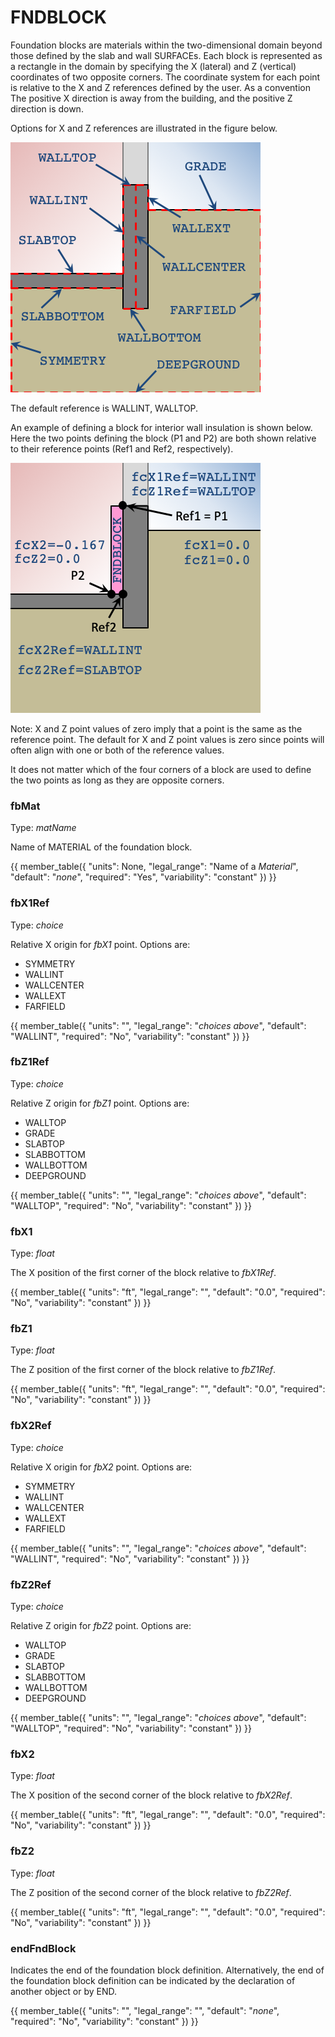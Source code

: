 # FNDBLOCK

Foundation blocks are materials within the two-dimensional domain beyond those defined by the slab and wall SURFACEs. Each block is represented as a rectangle in the domain by specifying the X (lateral) and Z (vertical) coordinates of two opposite corners. The coordinate system for each point is relative to the X and Z references defined by the user. As a convention The positive X direction is away from the building, and the positive Z direction is down.

Options for X and Z references are illustrated in the figure below.

![Foundation block references](../assets/images/fd_refs.png)

The default reference is WALLINT, WALLTOP.

An example of defining a block for interior wall insulation is shown below. Here the two points defining the block (P1 and P2) are both shown relative to their reference points (Ref1 and Ref2, respectively).

![Foundation block example](../assets/images/fd_block.png)

Note: X and Z point values of zero imply that a point is the same as the reference point. The default for X and Z point values is zero since points will often align with one or both of the reference values.

It does not matter which of the four corners of a block are used to define the two points as long as they are opposite corners.

### fbMat

Type: *matName*

Name of MATERIAL of the foundation block.

{{
  member_table({
    "units": None,
    "legal_range": "Name of a *Material*", 
    "default": "*none*",
    "required": "Yes",
    "variability": "constant" 
  })
}}

### fbX1Ref

Type: *choice*

Relative X origin for *fbX1* point. Options are:

- SYMMETRY
- WALLINT
- WALLCENTER
- WALLEXT
- FARFIELD

{{
  member_table({
    "units": "",
    "legal_range": "*choices above*", 
    "default": "WALLINT",
    "required": "No",
    "variability": "constant" 
  })
}}

### fbZ1Ref

Type: *choice*

Relative Z origin for *fbZ1* point. Options are:

- WALLTOP
- GRADE
- SLABTOP
- SLABBOTTOM
- WALLBOTTOM
- DEEPGROUND

{{
  member_table({
    "units": "",
    "legal_range": "*choices above*", 
    "default": "WALLTOP",
    "required": "No",
    "variability": "constant" 
  })
}}

### fbX1

Type: *float*

The X position of the first corner of the block relative to *fbX1Ref*.

{{
  member_table({
    "units": "ft",
    "legal_range": "", 
    "default": "0.0",
    "required": "No",
    "variability": "constant" 
  })
}}

### fbZ1

Type: *float*

The Z position of the first corner of the block relative to *fbZ1Ref*.

{{
  member_table({
    "units": "ft",
    "legal_range": "", 
    "default": "0.0",
    "required": "No",
    "variability": "constant" 
  })
}}

### fbX2Ref

Type: *choice*

Relative X origin for *fbX2* point. Options are:

- SYMMETRY
- WALLINT
- WALLCENTER
- WALLEXT
- FARFIELD

{{
  member_table({
    "units": "",
    "legal_range": "*choices above*", 
    "default": "WALLINT",
    "required": "No",
    "variability": "constant" 
  })
}}

### fbZ2Ref

Type: *choice*

Relative Z origin for *fbZ2* point. Options are:

- WALLTOP
- GRADE
- SLABTOP
- SLABBOTTOM
- WALLBOTTOM
- DEEPGROUND

{{
  member_table({
    "units": "",
    "legal_range": "*choices above*", 
    "default": "WALLTOP",
    "required": "No",
    "variability": "constant" 
  })
}}

### fbX2

Type: *float*

The X position of the second corner of the block relative to *fbX2Ref*.

{{
  member_table({
    "units": "ft",
    "legal_range": "", 
    "default": "0.0",
    "required": "No",
    "variability": "constant" 
  })
}}

### fbZ2

Type: *float*

The Z position of the second corner of the block relative to *fbZ2Ref*.

{{
  member_table({
    "units": "ft",
    "legal_range": "", 
    "default": "0.0",
    "required": "No",
    "variability": "constant" 
  })
}}

### endFndBlock

Indicates the end of the foundation block definition. Alternatively, the end of the foundation block definition can be indicated by the declaration of another object or by END.

{{
  member_table({
    "units": "",
    "legal_range": "", 
    "default": "*none*",
    "required": "No",
    "variability": "constant" 
  })
}}
